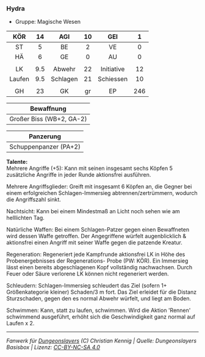 ### Hydra

- Gruppe: Magische Wesen

|  KÖR   | 14  |   AGI    | 10  |    GEI     |  1  |
| :----: | :-: | :------: | :-: | :--------: | :-: |
|   ST   |  5  |    BE    |  2  |     VE     |  0  |
|   HÄ   |  6  |    GE    |  0  |     AU     |  0  |
|        |     |          |     |            |     |
|   LK   | 9.5 |  Abwehr  | 22  | Initiative | 12  |
| Laufen | 9.5 | Schlagen | 21  | Schiessen  | 10  |
|        |     |          |     |            |     |
|   GH   | 23  |    GK    | gr  |     EP     | 246 |

|        Bewaffnung        |
| :----------------------: |
| Großer Biss (WB+2, GA-2) |

|       Panzerung       |
| :-------------------: |
| Schuppenpanzer (PA+2) |

**Talente:**  
Mehrere Angriffe (+5): Kann mit seinen insgesamt sechs Köpfen 5 zusätzliche Angriffe in jeder Runde aktionsfrei ausführen.

Mehrere Angriffsglieder: Greift mit insgesamt 6 Köpfen an, die Gegner bei einem erfolgreichen Schlagen-Immersieg abtrennen/zertrümmern, wodurch die Angriffszahl sinkt.

Nachtsicht: Kann bei einem Mindestmaß an Licht noch sehen wie am helllichten Tag.

Natürliche Waffen: Bei einem Schlagen-Patzer gegen einen Bewaffneten wird dessen Waffe getroffen. Der Angegriffene würfelt augenblicklich & aktionsfrei einen Angriff mit seiner Waffe gegen die patzende Kreatur.

Regeneration: Regeneriert jede Kampfrunde aktionsfrei LK in Höhe des Probenergebnisses der Regenerations- Probe (PW: KÖR). Ein Immersieg lässt einen bereits abgeschlagenen Kopf vollständig nachwachsen. Durch Feuer oder Säure verlorene LK können nicht regeneriert werden.

Schleudern: Schlagen-Immersieg schleudert das Ziel (sofern 1+ Größenkategorie kleiner) Schaden/3 m fort. Das Ziel erleidet für die Distanz Sturzschaden, gegen den es normal Abwehr würfelt, und liegt am Boden.

Schwimmen: Kann, statt zu laufen, schwimmen. Wird die Aktion 'Rennen' schwimmend ausgeführt, erhöht sich die Geschwindigkeit ganz normal auf Laufen x 2.

---

_Fanwerk für [Dungeonslayers](https://www.dungeonslayers.net/) (C) Christian Kennig | Quelle: Dungeonslayers Basisbox | Lizenz: [CC-BY-NC-SA 4.0](https://creativecommons.org/licenses/by-nc-sa/4.0/deed.de)_
